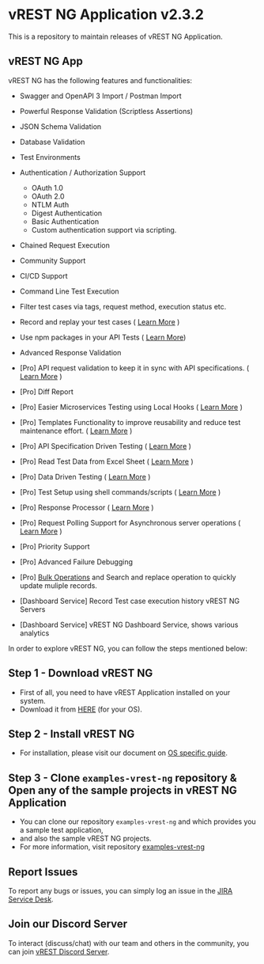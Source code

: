 # vREST NG Application v2.3.2

This is a repository to maintain releases of vREST NG Application.

## vREST NG App

vREST NG has the following features and functionalities:

- Swagger and OpenAPI 3 Import / Postman Import
- Powerful Response Validation (Scriptless Assertions)
- JSON Schema Validation
- Database Validation
- Test Environments
- Authentication / Authorization Support
  - OAuth 1.0
  - OAuth 2.0
  - NTLM Auth
  - Digest Authentication
  - Basic Authentication
  - Custom authentication support via scripting.
- Chained Request Execution
- Community Support
- CI/CD Support
- Command Line Test Execution
- Filter test cases via tags, request method, execution status etc.
- Record and replay your test cases ( [Learn More](https://vrest.io/docs/app/tc-recording/) )
- Use npm packages in your API Tests ( [Learn More](https://vrest.io/docs/app/utility-methods.html#importing-npm-packages-in-utility-methods))
- Advanced Response Validation
- [Pro] API request validation to keep it in sync with API specifications. ( [Learn More](https://vrest.io/docs/app/methodologies/specification-driven-testing.html) )
- [Pro] Diff Report
- [Pro] Easier Microservices Testing using Local Hooks ( [Learn More](https://vrest.io/docs/app/hooks/types-of-hook.html) )
- [Pro] Templates Functionality to improve reusability and reduce test maintenance effort. ( [Learn More](https://vrest.io/docs/app/templates/) )
- [Pro] API Specification Driven Testing ( [Learn More](https://vrest.io/docs/app/methodologies/specification-driven-testing.html) )
- [Pro] Read Test Data from Excel Sheet ( [Learn More](https://vrest.io/docs/app/reading-excel-sheet-data.html) )
- [Pro] Data Driven Testing ( [Learn More](https://vrest.io/docs/app/methodologies/data-driven-testing.html) ) 
- [Pro] Test Setup using shell commands/scripts ( [Learn More](https://vrest.io/docs/app/test-setup-via-executing-command.html) )
- [Pro] Response Processor ( [Learn More](https://vrest.io/docs/app/response-processor.html) )
- [Pro] Request Polling Support for Asynchronous server operations ( [Learn More](https://vrest.io/docs/app/polling/) )
- [Pro] Priority Support
- [Pro] Advanced Failure Debugging
- [Pro] [Bulk Operations](https://vrest.io/docs/app/bulk-operations.html) and Search and replace operation to quickly update muliple records.

- [Dashboard Service] Record Test case execution history vREST NG Servers
- [Dashboard Service] vREST NG Dashboard Service, shows various analytics


In order to explore vREST NG, you can follow the steps mentioned below:

## Step 1 - Download vREST NG

- First of all, you need to have vREST Application installed on your system.
- Download it from [HERE](https://github.com/Optimizory/vrest-ng/releases) (for your OS).

## Step 2 - Install vREST NG

- For installation, please visit our document on [OS specific guide](https://vrest.io/docs/app/installation.html).

## Step 3 - Clone `examples-vrest-ng` repository & Open any of the sample projects in vREST NG Application

- You can clone our repository `examples-vrest-ng` and which provides you a sample test application,
- and also the sample vREST NG projects.
- For more information, visit repository [examples-vrest-ng](https://github.com/Optimizory/examples-vrest-ng)

## Report Issues

To report any bugs or issues, you can simply log an issue in the [JIRA Service Desk](https://optimizory.atlassian.net/servicedesk/customer/portal/2).

## Join our Discord Server

To interact (discuss/chat) with our team and others in the community, you can join [vREST Discord Server](https://discord.gg/NtRa7kw).
